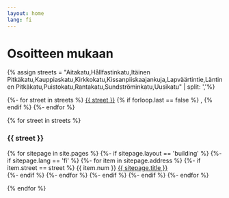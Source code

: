 ```yaml
---
layout: home
lang: fi
---
```

# Osoitteen mukaan
{% assign streets = "Aitakatu,Hållfastinkatu,Itäinen Pitkäkatu,Kauppiaskatu,Kirkkokatu,Kissanpiiskaajankuja,Lapväärtintie,Läntinen Pitkäkatu,Puistokatu,Rantakatu,Sundströminkatu,Uusikatu" | split: ','%}
<p>
{%- for street in streets %}
    <a href="#{{street}}">{{ street }}</a>
    {% if forloop.last == false %}
    ,
    {% endif %}
{%- endfor %}
</p>
{% for street in streets %}
  <h3><a class="anchor" name="{{street}}">{{ street }}</a></h3>
  <p>
  {% for sitepage in site.pages %}
    {%- if sitepage.layout == 'building' %}
      {%- if sitepage.lang == 'fi' %}
        {%- for item in sitepage.address %}
          {%- if item.street == street %}
            {{ item.num }}  <a href="{{ sitepage.url }}">{{ sitepage.title }}</a><br>
          {%- endif %}
        {%- endfor %}
      {%- endif %}
    {%- endif %}
  {%- endfor %}
  </p>
{% endfor %}

